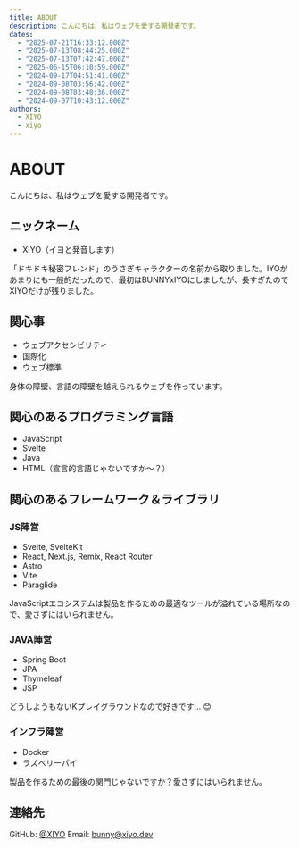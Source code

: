 ```yaml
---
title: ABOUT
description: こんにちは、私はウェブを愛する開発者です。
dates:
  - "2025-07-21T16:33:12.000Z"
  - "2025-07-13T08:44:25.000Z"
  - "2025-07-13T07:42:47.000Z"
  - "2025-06-15T06:10:59.000Z"
  - "2024-09-17T04:51:41.000Z"
  - "2024-09-08T03:56:42.000Z"
  - "2024-09-08T03:40:36.000Z"
  - "2024-09-07T10:43:12.000Z"
authors:
  - XIYO
  - xiyo
---
```

# ABOUT

こんにちは、私はウェブを愛する開発者です。

## ニックネーム

- XIYO（イヨと発音します）

「ドキドキ秘密フレンド」のうさぎキャラクターの名前から取りました。IYOがあまりにも一般的だったので、最初はBUNNYxIYOにしましたが、長すぎたのでXIYOだけが残りました。

## 関心事

- ウェブアクセシビリティ
- 国際化
- ウェブ標準

身体の障壁、言語の障壁を越えられるウェブを作っています。

## 関心のあるプログラミング言語

- JavaScript
- Svelte
- Java
- HTML（宣言的言語じゃないですか〜？）

## 関心のあるフレームワーク＆ライブラリ

### JS陣営

- Svelte, SvelteKit
- React, Next.js, Remix, React Router
- Astro
- Vite
- Paraglide

JavaScriptエコシステムは製品を作るための最適なツールが溢れている場所なので、愛さずにはいられません。

### JAVA陣営

- Spring Boot
- JPA
- Thymeleaf
- JSP

どうしようもないKプレイグラウンドなので好きです... 😊

### インフラ陣営

- Docker
- ラズベリーパイ

製品を作るための最後の関門じゃないですか？愛さずにはいられません。

## 連絡先

GitHub: [@XIYO](https://github.com/XIYO)
Email: [bunny@xiyo.dev](mailto:bunny@xiyo.dev)